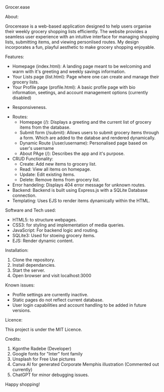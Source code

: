Grocer.ease

About:

Grocerease is a web-based application designed to help users organise their weekly grocery shopping lists efficiently. 
The website provides a seamless user experience with an intuitive interface for managing shopping lists, submitting items, and viewing personlised routes.
My design incorporates a fun, playful aesthetic to make grocery shopping enjoyable.

Features:

- Homepage (index.html): A landing page meant to be welcoming and warm with it's greeting and weekly savings information.
- Your Lists page (list.html): Page where one can create and manage their grocery lists.
- Your Profile page (profile.html): A basic profile page with bio information, seetings, and account management options (currently disabled)
+ Responsiveness.
- Routes:
    - Homepage (/): Displays a greeting and the current list of grocery items from the database.
    - Submit form (/submit): Allows users to submit grocery items through a form. Which are added to the databse and rendered dynamically.
    - Dynamic Route (/user/username): Personalised page based on user's username
    - About PAge (/): Describes the app and it's purpose.
- CRUD Functionality:
    - Create: Add new items to grocery list.
    - Read: View all items on homepage.
    - Update: Edit existing items.
    - Delete: Remove items from grocery list.
- Error handeling: Displays 404 error message for unknown routes.
- Backend: Backend is built using Express.js with a SQLite Database connection.
- Templating: Uses EJS to render items dynamically within the HTML. 

Software and Tech used:

- HTML5: to structure webpages.
- CSS3: for styling and implementation of media queries.
- JavaScript: For backend logic and routing.
- SQLite3: Used for stoeing grocery items. 
- EJS: Render dynamic content.

Installation:

1. Clone the repository.
2. Install dependancies. 
3. Start the server.
4. Open browser and visit localhost:3000

Known issues:

- Profile settings are currently inactive.
- Static pages do not reflect current database.
- User login capabilities and account handling to be added in future versions. 

Licence:

This project is under the MIT Licence.

Credits:

1. Kgonthe Radebe (Developer)
2. Google fonts for "Inter" font family
3. Unsplash for Free Use pictures
4. Canva AI for generated Corporate Memphis illustration (Commented out currently)
5. ChatGPT for minor debugging issues.

Happy shopping! 